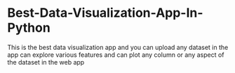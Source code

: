 # Best-Data-Visualization-App-In-Python
This is the best data visualization app and you can upload any dataset in the app can explore various features and can plot any column or any aspect of the dataset in the web app

